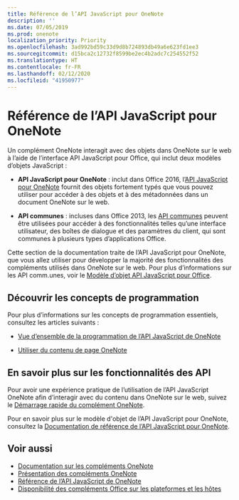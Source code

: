 ```yaml
---
title: Référence de l’API JavaScript pour OneNote
description: ''
ms.date: 07/05/2019
ms.prod: onenote
localization_priority: Priority
ms.openlocfilehash: 3ad992bd59c33d9d8b724893db49a6e623fd1ee3
ms.sourcegitcommit: d15bca2c12732f8599be2ec4b2adc7c254552f52
ms.translationtype: HT
ms.contentlocale: fr-FR
ms.lasthandoff: 02/12/2020
ms.locfileid: "41950977"
---
```

# <a name="onenote-javascript-api-overview"></a>Référence de l’API JavaScript pour OneNote

Un complément OneNote interagit avec des objets dans OneNote sur le web à l’aide de l’interface API JavaScript pour Office, qui inclut deux modèles d’objets JavaScript :

* **API JavaScript pour OneNote** : inclut dans Office 2016, l’[API JavaScript pour OneNote](/javascript/api/onenote) fournit des objets fortement typés que vous pouvez utiliser pour accéder à des objets et à des métadonnées dans un document OneNote sur le web. 

* **API communes** : incluses dans Office 2013, les [API communes](/javascript/api/office) peuvent être utilisées pour accéder à des fonctionnalités telles qu’une interface utilisateur, des boîtes de dialogue et des paramètres du client, qui sont communes à plusieurs types d’applications Office.

Cette section de la documentation traite de l’API JavaScript pour OneNote, que vous allez utiliser pour développer la majorité des fonctionnalités des compléments utilisés dans OneNote sur le web. Pour plus d’informations sur les API comm.unes, voir le [Modèle d’objet API JavaScript pour Office](../../develop/office-javascript-api-object-model.md). 

## <a name="learn-programming-concepts"></a>Découvrir les concepts de programmation

Pour plus d’informations sur les concepts de programmation essentiels, consultez les articles suivants :

- [Vue d’ensemble de la programmation de l’API JavaScript de OneNote](../../onenote/onenote-add-ins-programming-overview.md)

- [Utiliser du contenu de page OneNote](../../onenote/onenote-add-ins-page-content.md)

## <a name="learn-about-api-capabilities"></a>En savoir plus sur les fonctionnalités des API

Pour avoir une expérience pratique de l’utilisation de l’API JavaScript OneNote afin d’interagir avec du contenu dans OneNote sur le web, suivez le [Démarrage rapide du complément OneNote](../../quickstarts/onenote-quickstart.md). 

Pour en savoir plus sur le modèle d'objet de l’API JavaScript pour OneNote, consultez la [Documentation de référence de l’API JavaScript pour OneNote](/javascript/api/onenote).

## <a name="see-also"></a>Voir aussi

- [Documentation sur les compléments OneNote](../../onenote/index.md)
- [Présentation des compléments OneNote](../../onenote/onenote-add-ins-programming-overview.md)
- [Référence de l’API JavaScript de OneNote](/javascript/api/onenote)
- [Disponibilité des compléments Office sur les plateformes et les hôtes](../../overview/office-add-in-availability.md)

